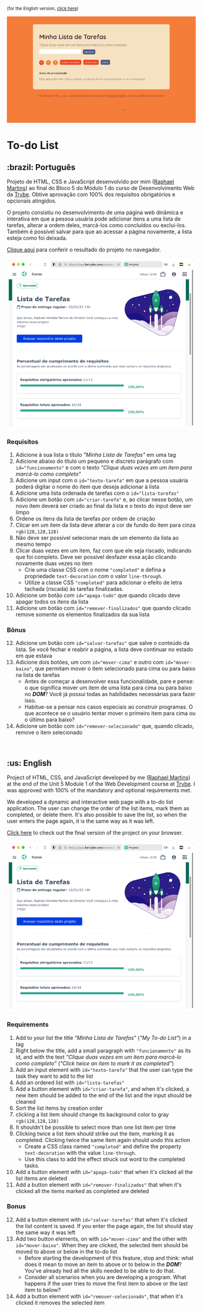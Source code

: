 <small>(for the English version, <a href="#en">click here</a>)</small>

![Prévia da página - Preview of the page](./preview.gif)

# To-do List
<h2>:brazil: Português</h2>
<p id="pt">Projeto de HTML, CSS e JavaScript desenvolvido por mim (<a href="https://www.linkedin.com/in/raphaelameidamartins/" target="_blank" rel="external">Raphael Martins</a>) ao final do Bloco 5 do Módulo 1 do curso de Desenvolvimento Web da <a href="https://www.betrybe.com" targe="_blank" rel="nofollow">Trybe</a>. Obtive aprovação com 100% dos requisitos obrigatórios e opcionais atingidos.</p>
<p>O projeto consistiu no desenvolvimento de uma página web dinâmica e interativa em que a pessoa usuária pode adicionar itens a uma lista de tarefas, alterar a ordem deles, marcá-los como concluídos ou excluí-los. Também é possível salvar para que ao acessar a página novamente, a lista esteja como foi deixada.</p>
<p><a href="https://raphaelalmeidamartins.github.io/project-to-do-list/" target="_blank">Clique aqui</a> para conferir o resultado do projeto no navegador.</p>

![Minha nota no projeto - My grade of the project](./nota.png)

### Requisitos
<ol>
  <li>Adicione à sua lista o título <em>"Minha Lista de Tarefas"</em> em uma tag</li>
  <li>Adicione abaixo do título um pequeno e discreto parágrafo com <code>id="funcionamento"</code> e com o texto <em>"Clique duas vezes em um item para marcá-lo como completo"</em></li>
  <li>Adicione um input com o <code>id="texto-tarefa"</code> em que a pessoa usuária poderá digitar o nome do item que deseja adicionar à lista</li>
  <li>Adicione uma lista ordenada de tarefas com o <code>id="lista-tarefas"</code></li>
  <li>Adicione um botão com <code>id="criar-tarefa"</code> e, ao clicar nesse botão, um novo item deverá ser criado ao final da lista e o texto do input deve ser limpo</li>
  <li>Ordene os itens da lista de tarefas por ordem de criação</li>
  <li>Clicar em um item da lista deve alterar a cor de fundo do item para cinza <code>rgb(128,128,128)</code></li>
  <li>Não deve ser possível selecionar mais de um elemento da lista ao mesmo tempo</li>
  <li>Clicar duas vezes em um item, faz com que ele seja riscado, indicando que foi completo. Deve ser possível desfazer essa ação clicando novamente duas vezes no item
    <ul>
      <li>Crie uma classe CSS com o nome <code>"completed"</code> e defina a propriedade <code>text-decoration</code> com o valor <code>line-through</code>.</li>
      <li>Utilize a classe CSS <code>"completed"</code> para adicionar o efeito de letra tachada (riscada) às tarefas finalizadas.</li>
    </ul>
  </li>
  <li>Adicione um botão com <code>id="apaga-tudo"</code> que quando clicado deve apagar todos os itens da lista</li>
  <li>Adicione um botão com <code>id="remover-finalizados"</code> que quando clicado remove somente os elementos finalizados da sua lista</li>
</ol>

### Bônus
<ol start="12">
  <li>Adicione um botão com <code>id="salvar-tarefas"</code> que salve o conteúdo da lista. Se você fechar e reabrir a página, a lista deve continuar no estado em que estava</li>
  <li>Adicione dois botões, um com <code>id="mover-cima"</code> e outro com <code>id="mover-baixo"</code>, que permitam mover o item selecionado para cima ou para baixo na lista de tarefas
    <ul>
      <li>Antes de começar a desenvolver essa funcionalidade, pare e pense: o que significa mover um item de uma lista para cima ou para baixo no <strong><em>DOM</em></strong>? Você já possui todas as habilidades necessárias para fazer isso.</li>
      <li>Habitue-se a pensar nos casos especiais ao construir programas. O que acontece se o usuário tentar mover o primeiro item para cima ou o último para baixo?</li>
    </ul>
  </li>
  <li>Adicione um botão com <code>id="remover-selecionado"</code> que, quando clicado, remove o item selecionado</li>
</ol>
<br>

<h2 id="en">:us: English</h2>
<p>Project of HTML, CSS, and JavaScript developed by me (<a href="https://www.linkedin.com/in/raphaelameidamartins/" target="_blank" rel="external">Raphael Martins</a>) at the end of the Unit 5 Module 1 of the Web Development course at <a href="https://www.betrybe.com" targe="_blank" rel="nofollow">Trybe</a>. I was approved with 100% of the mandatory and optional requirements met.</p>
<p>We developed a dynamic and interactive web page with a to-do list application. The user can change the order of the list items, mark them as completed, or delete them. It's also possible to save the list, so when the user enters the page again, it is the same way as it was left.</p>
<p><a href="https://raphaelalmeidamartins.github.io/project-to-do-list/" target="_blank">Click here</a> to check out the final version of the project on your browser.</p>

![My grade of the project - Minha nota no projeto](./nota.png)

### Requirements
<ol>
  <li>Add to your list the title <em>"Minha Lista de Tarefas"</em> (<em>"My To-do List"</em>) in a tag</li>
  <li>Right below the title, add a small paragraph with <code>"funcionamento"</code> as its id, and with the text <em>"Clique duas vezes em um item para marcá-lo como completo"</em> (<em>"Click twice an item to mark it as completed"</em>)</li>
  <li>Add an input element with <code>id="texto-tarefa"</code> that the user can type the task they want to add to the list</li>
  <li>Add an ordered list with <code>id="lista-tarefas"</code></li>
  <li>Add a button element with <code>id="criar-tarefa"</code>, and when it's clicked, a new item should be added to the end of the list and the input should be cleaned</li>
  <li>Sort the list items by creation order</li>
  <li>clicking a list item should change its background color to gray <code>rgb(128,128,128)</code></li>
  <li>It shouldn't be possible to select more than one list item per time</li>
  <li>Clicking twice a list item should strike out the item, marking it as completed. Clicking twice the same item again should undo this action
    <ul>
      <li>Create a CSS class named <code>"completed"</code>  and define the property <code>text-decoration</code> with the value <code>line-through</code>.</li>
      <li>Use this class to add the effect struck out word to the completed tasks.</li>
    </ul>
  </li>
  <li>Add a button element with <code>id="apaga-tudo"</code> that when it's clicked all the list items are deleted</li>
  <li>Add a button element with <code>id="remover-finalizados"</code> that when it's clicked all the items marked as completed are deleted</li>
</ol>

### Bonus
<ol start="12">
  <li>Add a button element with <code>id="salvar-tarefas"</code> that when it's clicked the list content is saved. If you enter the page again, the list should stay the same way it was left</li>
  <li>Add two button elements, on with <code>id="mover-cima"</code> and the other with <code>id="mover-baixo"</code>. When they are clicked, the selected item should be moved to above or below in the to-do list
    <ul>
      <li>Before starting the development of this feature, stop and think: what does it mean to move an item to above or to below in the <strong><em>DOM</em></strong>? You've already hed all the skills needed to be able to do that.</li>
      <li>Consider all scenarios when you are developing a program. What happens if the user tries to move the first item to above or the last item to below?</li>
    </ul>
  </li>
  <li>Add a button element with <code>id="remover-selecionado"</code>, that when it's clicked it removes the selected item</li>
</ol>

